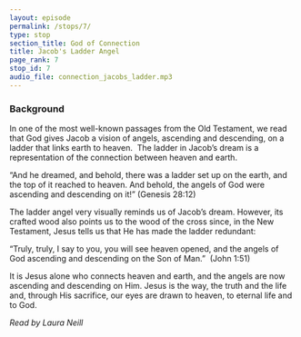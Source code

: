 ```yaml
---
layout: episode
permalink: /stops/7/
type: stop
section_title: God of Connection
title: Jacob's Ladder Angel
page_rank: 7
stop_id: 7 
audio_file: connection_jacobs_ladder.mp3
---
```


### Background

In one of the most well-known passages from the Old Testament, we read that God gives Jacob a vision of angels, ascending and descending, on a ladder that links earth to heaven.  The ladder in Jacob’s dream is a representation of the connection between heaven and earth. 

“And he dreamed, and behold, there was a ladder set up on the earth, and the top of it reached to heaven. And behold, the angels of God were ascending and descending on it!” (Genesis 28:12)

The ladder angel very visually reminds us of Jacob’s dream.  However, its crafted wood also points us to the wood of the cross since, in the New Testament, Jesus tells us that He has made the ladder redundant: 

“Truly, truly, I say to you, you will see heaven opened, and the angels of God ascending and descending on the Son of Man.”  (John 1:51)

It is Jesus alone who connects heaven and earth, and the angels are now ascending and descending on Him. Jesus is the way, the truth and the life and, through His sacrifice, our eyes are drawn to heaven, to eternal life and to God.

_Read by Laura Neill_ 
